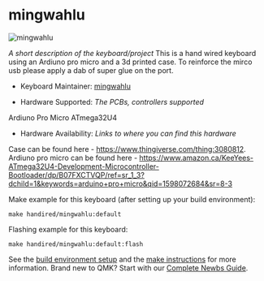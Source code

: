 # mingwahlu

![mingwahlu](https://imgur.com/a/qWw0s43)

*A short description of the keyboard/project*
This is a hand wired keyboard using an Ardiuno pro micro and a 3d printed case. To reinforce the mirco usb please apply a dab of super glue on the port.


* Keyboard Maintainer: [mingwahlu](https://github.com/tan00060)

* Hardware Supported: *The PCBs, controllers supported*

Ardiuno Pro Micro ATmega32U4

* Hardware Availability: *Links to where you can find this hardware*

Case can be found here - https://www.thingiverse.com/thing:3080812.
Ardiuno pro micro can be found here - https://www.amazon.ca/KeeYees-ATmega32U4-Development-Microcontroller-Bootloader/dp/B07FXCTVQP/ref=sr_1_3?dchild=1&keywords=arduino+pro+micro&qid=1598072684&sr=8-3


Make example for this keyboard (after setting up your build environment):

    make handired/mingwahlu:default

Flashing example for this keyboard:

    make handired/mingwahlu:default:flash

See the [build environment setup](https://docs.qmk.fm/#/getting_started_build_tools) and the [make instructions](https://docs.qmk.fm/#/getting_started_make_guide) for more information. Brand new to QMK? Start with our [Complete Newbs Guide](https://docs.qmk.fm/#/newbs).
